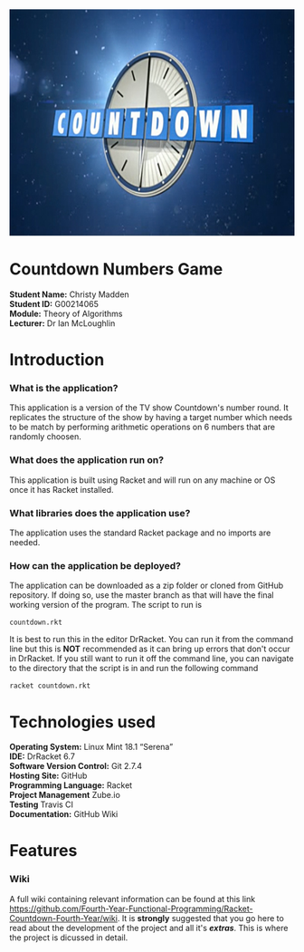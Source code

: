 <div align="center"><img src ="https://github.com/Fourth-Year-Functional-Programming/Racket-Countdown-Fourth-Year/blob/development/ExternalImages/CountdownReadme.jpg" width="900" height="400"/></div>

# Countdown Numbers Game

**Student Name:** Christy Madden <br />
**Student ID:** G00214065 <br />
**Module:** Theory of Algorithms <br />
**Lecturer:** Dr Ian McLoughlin <br />

# Introduction

### What is the application?

This application is a version of the TV show Countdown's number round. It replicates the structure of the show by having a target number which needs to be match by performing arithmetic operations on 6 numbers that are randomly choosen.

### What does the application run on?

This application is built using Racket and will run on any machine or OS once it has Racket installed. 

### What libraries does the application use?

The application uses the standard Racket package and no imports are needed.

### How can the application be deployed?

The application can be downloaded as a zip folder or cloned from GitHub repository. If doing so, use the master branch as that will have the final working version of the program. The script to run is 

```
countdown.rkt
```

It is best to run this in the editor DrRacket. You can run it from the command line but this is **NOT** recommended as it can bring up errors that don't occur in DrRacket. If you still want to run it off the command line, you can navigate to the directory that the script is in and run the following command

```
racket countdown.rkt
```

# Technologies used

**Operating System:** Linux Mint 18.1 “Serena” <br />
**IDE:** DrRacket 6.7 <br />
**Software Version Control:** Git 2.7.4 <br />
**Hosting Site:** GitHub <br />
**Programming Language:** Racket <br />
**Project Management** Zube.io <br />
**Testing** Travis CI <br />
**Documentation:** GitHub Wiki <br />

# Features 

### Wiki

A full wiki containing relevant information can be found at this link https://github.com/Fourth-Year-Functional-Programming/Racket-Countdown-Fourth-Year/wiki. It is __strongly__ suggested that you go here to read about the development of the project and all it's **_extras_**. This is where the project is dicussed in detail.

